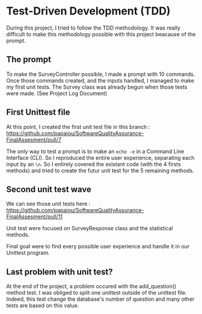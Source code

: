 # Test-Driven Development (TDD)

During this project, I tried to follow the TDD methodology.
It was really difficult to make this methodology possible with this project beacause of the prompt.

## The prompt
To make the SurveyController possible, I made a prompt with 10 commands. Once those commands created, and the inputs handled, I managed to make my first unit tests. The Survey class was already begun when those tests were made. (See Project Log Document)

## First Unittest file

At this point, I created the first unit test file in this branch : https://github.com/papaiou/SoftwareQualityAssurance-FinalAssesment/pull/7

The only way to test a prompt is to make an  ```echo -e``` in a Command Line Interface (CLI). So I reproduced the entire user experience, separating each input by an ```\n```. So I entirely covered the existant code (with the 4 firsts methods) and tried to create the futur unit test for the 5 remaining methods.


## Second unit test wave

We can see those unit tests here : https://github.com/papaiou/SoftwareQualityAssurance-FinalAssesment/pull/11

Unit test were focused on SurveyResponse class and the statistical methods.

Final goal were to find every possible user experience and handle it in our Unittest program.

## Last problem with unit test?

At the end of the project, a problem occured with the add_question() method test. I was obliged to split one unittest outside of the unittest file. Indeed, this test change the database's number of question and many other tests are based on this value.
